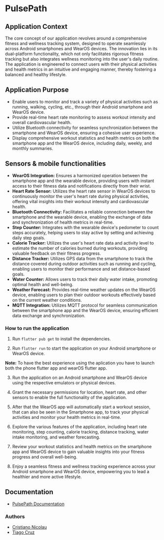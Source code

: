 # PulsePath

## Application Context
The core concept of our application revolves around a comprehensive fitness and wellness tracking system, designed to operate seamlessly across Android smartphones and WearOS devices. The innovation lies in its dual-platform functionality, which not only facilitates rigorous fitness tracking but also integrates wellness monitoring into the user's daily routine. The application is engineered to connect users with their physical activities and health metrics in an intuitive and engaging manner, thereby fostering a balanced and healthy lifestyle.


## Application Purpose
- Enable users to monitor and track a variety of physical activities such as running, walking, cycling, etc., through their Android smartphone and WearOS device.
- Provide real-time heart rate monitoring to assess workout intensity and overall cardiovascular health.
- Utilize Bluetooth connectivity for seamless synchronization between the smartphone and WearOS device, ensuring a cohesive user experience.
- Display comprehensive workout statistics and health metrics on both the smartphone app and the WearOS device, including daily, weekly, and monthly summaries.

## Sensors & mobile functionalities
- **WearOS Integration:** Ensures a harmonized operation between the smartphone app and the wearable device, providing users with instant access to their fitness data and notifications directly from their wrist.
- **Heart Rate Sensor:** Utilizes the heart rate sensor in WearOS devices to continuously monitor the user's heart rate during physical activities, offering vital insights into their workout intensity and cardiovascular health.
- **Bluetooth Connectivity:** Facilitates a reliable connection between the smartphone and the wearable device, enabling the exchange of data and synchronization of health metrics in real-time.
- **Step Counter:** Integrates with the wearable device's pedometer to count steps accurately, helping users to stay active by setting and achieving daily step goals.
- **Calorie Tracker:** Utilizes the user's heart rate data and activity level to estimate the number of calories burned during workouts, providing valuable feedback on their fitness progress.
- **Distance Tracker:** Utilizes GPS data from the smartphone to track the distance covered during outdoor activities such as running and cycling, enabling users to monitor their performance and set distance-based goals.
- **Water Counter:** Allows users to track their daily water intake, promoting optimal health and well-being.
- **Weather Forecast:** Provides real-time weather updates on the WearOS device, enabling users to plan their outdoor workouts effectively based on the current weather conditions.
- **MQTT Integration:** Utilizes MQTT protocol for seamless communication between the smartphone app and the WearOS device, ensuring efficient data exchange and synchronization.

### How to run the application

1. Run ```flutter pub get``` to install the dependencies.
    
2. Run ```flutter run``` to start the application on your Android smartphone or WearOS device.

**Note:** To have the best experience using the aplication you have to launch both the phone flutter app and wearOS flutter app.

3. Run the application on an Android smartphone and WearOS device using the respective emulators or physical devices.

4. Grant the necessary permissions for location, heart rate, and other sensors to enable the full functionality of the application.

5. After that the WearOS app will automatically start a workout session, that can also be seen in the Smartphone app, to track your physical activities and monitor your health metrics in real-time.

6. Explore the various features of the application, including heart rate monitoring, step counting, calorie tracking, distance tracking, water intake monitoring, and weather forecasting.

7. Review your workout statistics and health metrics on the smartphone app and WearOS device to gain valuable insights into your fitness progress and overall well-being.

8. Enjoy a seamless fitness and wellness tracking experience across your Android smartphone and WearOS device, empowering you to lead a healthier and more active lifestyle.


## Documentation

- [PulsePath Documentation](https://github.com/cristiano-nicolau/PulsePath/blob/main/ICM_G05_PulsePath.pdf)


### Authors

- [Cristiano Nicolau](https://cristiano-nicolau.github.io/)
- [Tiago Cruz](https://github.com/TiagoC18)
